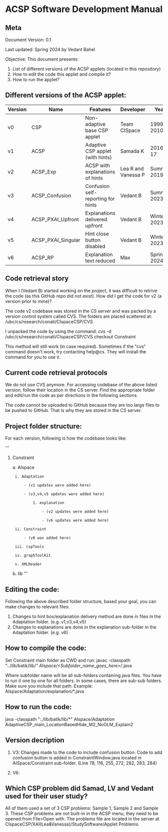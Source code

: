 # ACSP Software Development Manual 

## Meta 
Document Version: 0.1

Last updated: Spring 2024 by Vedant Bahel 


Objective: This document presents:
1. List of different versions of the ACSP applets (located in this repository)
2. How to edit the code this applet and compile it?
3. How to run the applet?

## Different versions of the ACSP applet:

| Version | Name              | Features                          | Developer          | Year | Codebase | Materials|
| ------- | ----------------- | --------------------------------- | ------------------ | ---- | -------- | -------- |
| v0      | CSP               | Non-adaptive base CSP applet      | Team CISpace       | 1999-2010   | NA | [AISpace Website](http://www.aispace.org/index.shtml)     |
| v1      | ACSP              | Adaptive CSP applet (with hints)  | Samada K           | 2016-17     | CIspaceCSP/XAI(Lea&Vanessa)/StudySoftware acsp-control.jar | [Thesis](https://open.library.ubc.ca/soa/cIRcle/collections/ubctheses/24/items/1.0348694)         |
| v2      | ACSP_Exp          | ACSP with explanations of hints   | Lea R and Vanessa P| Summer 2019 | CIspaceCSP/XAI(Lea&Vanessa)/StudySoftware acsp-expl.jar | [Thesis](https://open.library.ubc.ca/soa/cIRcle/collections/ubctheses/24/items/1.0389817?o=0)|
| v3      | ACSP_Confusion    | Confusion self-reporting for hints| Vedant B           | Summer 2023 | CIspaceCSP/Vedant_ConfusionStudy |  [Thesis]()       |
| v4      | ACSP_PXAI_Upfront | Explanations delivered upfront    | Vedant B           | Winter 2023 | Codebase |  [Thesis]()        |
| v5      | ACSP_PXAI_Singular| Hint close button disabled        | Vedant B           | Winter 2023 | Codebase |    [Thesis]()      |
| v6      | ACSP_RP           | Explanation text reduced          | Max                | Spring 2024 | CIspaceCSP/Max_RP |   [Report]() |


## Code retrieval story 
When I (Vedant B) started working on the project, it was difficult to retrive the code (as this GitHub repo did not exist). How did I get the code for v2 (a version prior to mine)? 

The code v2 codebase was stored in the CS server and was packed by a version control system called CVS. 
The folders are placed scattered at: /ubc/cs/research/conati/CIspaceCSP/CVS 

I unpacked the code by using the command:
cvs -d /ubc/cs/research/conati/CIspaceCSP/CVS checkout Constraint 

This method will still work (in case required). Sometimes if the "cvs" command doesn't work, try contacting help@cs. They will install the command for you to use it. 


## Current code retrieval protocols 

We do not use CVS anymore. For accessing codebase of the above listed version, follow their location in the CS server. Find the appropriate folder and edit/run the code as per directions in the following sections. 

The code cannot be uploaded to GitHub because they are too large files to be pushed to GitHub. That is why they are stored in the CS server. 

## Project folder structure:

For each version, following is how the codebase looks like: 

'''
1. Constraint

    a. AIspace

        i. Adaptation 

            - (v1 updates were added here)

            - (v3,v4,v5 updates were added here)

                1. explanation 

                    - (v2 updates were added here)

                    - (v6 updates were added here)

        ii. Constraint 

            - (v0 was added here)

        iii. cspTools 
        
        iv. graphToolKit 

        v. XMLReader 

    b. lib
'''


## Editing the code:

Following the above described folder structure, based your goal, you can make changes to relevant files:
1. Changes to hint box/explanation delivery method are done in files in the Adaptation folder. (e.g. v1,v3,v4,v5)
2. Changes to explanations are done in the explanation sub-folder in the Adaptation folder. (e.g. v6)


## How to compile the code:
Set Constraint main folder as CWD and run: 
javac -classpath ":./lib/batik/lib/*" AIspace/<Subfolder_name_goes_here>/*.java

Where subfolder name will be all sub-folders containing java files. You have to run it one by one for all folders. In some cases, there are sub-sub folders. Make sure you include that path. Example: AIspace/Adaptation/explanation/*.java


## How to run the code: 
java -classpath ":./lib/batik/lib/*" AIspace/Adaptation AdaptiveCSP_main_LocationBasedHide_M2_NoOLM_Explain2 
 
## Version decription 

1. V3: Changes made to the code to include confusion button: Code to add confusion button is added in ConstraintWindow.java located in AISpace/Constraint sub-folder. (Line 78, 116, 255, 272, 282, 283, 284)

2. V6: 


## Which CSP problem did Samad, LV and Vedant used for their user study?
All of them used a set of 3 CSP problems: Sample 1, Sample 2 and Sample 3. These CSP problems are not built-in in the ACSP menu, they need to be opened from File>Open with. The problems file are located in the server at CIspaceCSP/XAI(Lea&Vanessa)/StudySoftware/Applet Problems.

